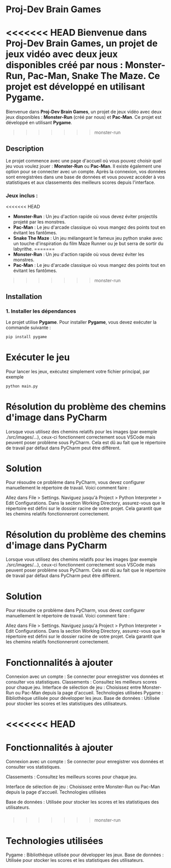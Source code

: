 # Proj-Dev Brain Games

<<<<<<< HEAD
Bienvenue dans **Proj-Dev Brain Games**, un projet de jeux vidéo avec deux jeux disponibles créé par nous : **Monster-Run**, **Pac-Man**, **Snake The Maze**. Ce projet est développé en utilisant **Pygame**.
=======
Bienvenue dans **Proj-Dev Brain Games**, un projet de jeux vidéo avec deux jeux disponibles : **Monster-Run** (créé par nous) et **Pac-Man**. Ce projet est développé en utilisant **Pygame**.
>>>>>>> monster-run

## Description

Le projet commence avec une page d'accueil où vous pouvez choisir quel jeu vous voulez jouer : **Monster-Run** ou **Pac-Man**. Il existe également une option pour se connecter avec un compte. Après la connexion, vos données sont enregistrées dans une base de données et vous pouvez accéder à vos statistiques et aux classements des meilleurs scores depuis l'interface.

### Jeux inclus :

<<<<<<< HEAD
- **Monster-Run** : Un jeu d'action rapide où vous devez éviter projectils projeté par les monstres.
- **Pac-Man** : Le jeu d'arcade classique où vous mangez des points tout en évitant les fantômes.
- **Snake The Maze** : Un jeu mélangeant le fameux jeu python snake avec un touche d'inspiration du film Maze Runner ou je but serra de sortir du labyrithe.
=======
- **Monster-Run** : Un jeu d'action rapide où vous devez éviter les monstres.
- **Pac-Man** : Le jeu d'arcade classique où vous mangez des points tout en évitant les fantômes.
>>>>>>> monster-run

## Installation

### 1. Installer les dépendances

Le projet utilise **Pygame**. Pour installer **Pygame**, vous devez exécuter la commande suivante :

```bash
pip install pygame

```

# Exécuter le jeu
Pour lancer les jeux, exécutez simplement votre fichier principal, par exemple 

```bash
python main.py
```


# Résolution du problème des chemins d'image dans PyCharm

Lorsque vous utilisez des chemins relatifs pour les images (par exemple ./src/images/...), ceux-ci fonctionnent correctement sous VSCode mais peuvent poser problème sous PyCharm. Cela est dû au fait que le répertoire de travail par défaut dans PyCharm peut être différent.

# Solution
Pour résoudre ce problème dans PyCharm, vous devez configurer manuellement le répertoire de travail. Voici comment faire :

Allez dans File > Settings.
Naviguez jusqu'à Project > Python Interpreter > Edit Configurations.
Dans la section Working Directory, assurez-vous que le répertoire est défini sur le dossier racine de votre projet. Cela garantit que les chemins relatifs fonctionneront correctement.

# Résolution du problème des chemins d'image dans PyCharm

Lorsque vous utilisez des chemins relatifs pour les images (par exemple ./src/images/...), ceux-ci fonctionnent correctement sous VSCode mais peuvent poser problème sous PyCharm. Cela est dû au fait que le répertoire de travail par défaut dans PyCharm peut être différent.

# Solution
Pour résoudre ce problème dans PyCharm, vous devez configurer manuellement le répertoire de travail. Voici comment faire :

Allez dans File > Settings.
Naviguez jusqu'à Project > Python Interpreter > Edit Configurations.
Dans la section Working Directory, assurez-vous que le répertoire est défini sur le dossier racine de votre projet. Cela garantit que les chemins relatifs fonctionneront correctement.

###

# Fonctionnalités à ajouter

Connexion avec un compte : Se connecter pour enregistrer vos données et consulter vos statistiques.
Classements : Consultez les meilleurs scores pour chaque jeu.
Interface de sélection de jeu : Choisissez entre Monster-Run ou Pac-Man depuis la page d'accueil.
Technologies utilisées
Pygame : Bibliothèque utilisée pour développer les jeux.
Base de données : Utilisée pour stocker les scores et les statistiques des utilisateurs.

### 

###

<<<<<<< HEAD
=======
# Fonctionnalités à ajouter

Connexion avec un compte : Se connecter pour enregistrer vos données et consulter vos statistiques.

Classements : Consultez les meilleurs scores pour chaque jeu.

Interface de sélection de jeu : Choisissez entre Monster-Run ou Pac-Man depuis la page d'accueil.
Technologies utilisées

Base de données : Utilisée pour stocker les scores et les statistiques des utilisateurs.

### 


>>>>>>> monster-run
# Technologies utilisées
Pygame : Bibliothèque utilisée pour développer les jeux.
Base de données : Utilisée pour stocker les scores et les statistiques des utilisateurs.